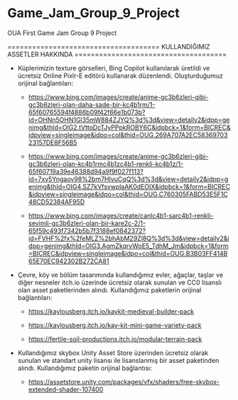 # Game_Jam_Group_9_Project
 OUA First Game Jam Group 9 Project

=====================================       KULLANDIĞIMIZ ASSETLER HAKKINDA       =====================================


* Küplerimizin texture görselleri, Bing Copilot kullanılarak üretildi ve ücretsiz Online Pixlr-E editörü kullanarak
  düzenlendi. Oluşturduğumuz orijinal bağlantıları:

  - https://www.bing.com/images/create/anime-gc3b6zleri-gibi-gc3b6zleri-olan-daha-sade-bir-kc4b1rm/1-65f60765594f4886b09f42f66e1b073b?id=OHNn5OHN1Gl35mW884ZJYQ%3d%3d&view=detailv2&idpp=genimg&thId=OIG2.tVttoDcTJyPPpkROBY6C&idpbck=1&form=BICREC&idpview=singleimage&idpo=col&thid=OUG.269A707A2EC5836970323157DE8F56B5

  - https://www.bing.com/images/create/anime-gc3b6zleri-gibi-gc3b6zleri-olan-kc4b1rmc4b1zc4b1-renkli-kc4b1z/1-65f60719a39e46388d94a9f9f027f113?id=7xv5Yngaov98%2bm7HlvuCqQ%3d%3d&view=detailv2&idpp=genimg&thId=OIG4.SZ7kVfsvwplaAK0dEOIX&idpbck=1&form=BICREC&idpview=singleimage&idpo=col&thid=OUG.C760305FABD53E5F1C48CD52384AF95D

  - https://www.bing.com/images/create/canlc4b1-sarc4b1-renkli-sevimli-gc3b6zleri-olan-bir-kare2c-2/1-65f59c493f7342b5b7f3188ef0842372?id=FVHF%2fx%2feMLZ%2bhAbM29Zl8Q%3d%3d&view=detailv2&idpp=genimg&thId=OIG3.AgmZkqrvWoE5_TdhM_Jm&idpbck=1&form=BICREC&idpview=singleimage&idpo=col&thid=OUG.B3B03FF414B65E70EC942302B272CA81



* Çevre, köy ve bölüm tasarımında kullandığımız evler, ağaçlar, taşlar ve diğer nesneler itch.io üzerinde ücretsiz olarak
  sunulan ve CC0 lisanslı olan asset paketlerinden alındı. Kullandığımız paketlerin orijinal bağlantıları:

  - https://kaylousberg.itch.io/kaykit-medieval-builder-pack

  - https://kaylousberg.itch.io/kay-kit-mini-game-variety-pack

  - https://fertile-soil-productions.itch.io/modular-terrain-pack



* Kullandığımız skybox Unity Asset Store üzerinden ücretsiz olarak sunulan ve standart unity lisansı ile lisanslanmış bir
  asset paketinden alındı. Kullandığımız paketin orijinal bağlantısı:

  - https://assetstore.unity.com/packages/vfx/shaders/free-skybox-extended-shader-107400
